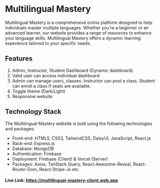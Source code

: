 # Multilingual Mastery

Multilingual Mastery is a comprehensive online platform designed to help individuals master multiple languages. Whether you're a beginner or an advanced learner, our website provides a range of resources to enhance your language skills. Multilingual Mastery offers a dynamic learning experience tailored to your specific needs.

## Features

1. Admin, Instructor, Student Dashboard (Dynamic dashboard)
2. Valid user can access individual dashboard
3. Admin can manage users, classes. Instructor can post a class. Student can enroll a class if seats are available.
4. Toggle theme (Dark/Light)
5. Responsive website

## Technology Stack

The Multilingual Mastery website is built using the following technologies and packages:

- Front-end: HTML5, CSS3, TailwindCSS, DaisyUI, JavaScript, React.js
- Back-end: Express.js
- Database: MongoDB
- Authentication: Firebase
- Deployment: Firebase (Client) & Vercel (Server)
- Packages: Axios, TanStack Query, React-Awesome-Reveal, React-Router-Dom, React-Stripe-Js etc.

#### Live Link: https://multilingual-mastery-client.web.app
